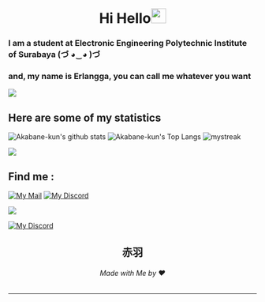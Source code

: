 <h1 align="center">Hi Hello<img src="https://github.com/souvikguria98/souvikguria98/blob/master/Hi.gif" width="30"> </h1>

### I am a student at Electronic Engineering Polytechnic Institute of Surabaya (づ ◕‿◕ )づ
### and, my name is Erlangga, you can call me whatever you want

<a href="https://www.youtube.com/watch?v=dQw4w9WgXcQ"><img src="https://user-images.githubusercontent.com/73097560/115834477-dbab4500-a447-11eb-908a-139a6edaec5c.gif"></a>

## Here are some of my statistics
![Akabane-kun's github stats](https://github-readme-stats.vercel.app/api?username=Akabane-kun&show_icons=true&theme=tokyonight)
![Akabane-kun's Top Langs](https://github-readme-stats.vercel.app/api/top-langs/?username=Akabane-kun&theme=tokyonight&layout=compact)
<img src="https://github-readme-streak-stats.herokuapp.com/?user=Akabane-kun&theme=tokyonight" alt="mystreak"/>

<a href="https://www.youtube.com/watch?v=dQw4w9WgXcQ"><img src="https://user-images.githubusercontent.com/73097560/115834477-dbab4500-a447-11eb-908a-139a6edaec5c.gif"></a>

## Find me : 
[![My Mail](https://img.shields.io/badge/Gmail-D14836?style=for-the-badge&logo=gmail&logoColor=white&link=mailto:erlanggaaditya000@gmail.com)](mailto:erlanggaaditya000@gmail.com)
[![My Discord](	https://img.shields.io/badge/Discord-7289DA?style=for-the-badge&logo=discord&logoColor=white)](https://discordapp.com/users/401394858192797714)

<a href="https://www.youtube.com/watch?v=dQw4w9WgXcQ"><img src="https://user-images.githubusercontent.com/73097560/115834477-dbab4500-a447-11eb-908a-139a6edaec5c.gif"></a>

[![My Discord](https://discord-readme-badge.vercel.app/api?id=401394858192797714)](https://discordapp.com/users/401394858192797714)

<h2 align="center">赤羽</h2>
<h6 align="center">Made with Me by ❤ </h6>

------
